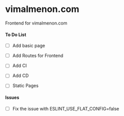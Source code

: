 # vimalmenon.com
Frontend for vimalmenon.com

#### To Do List
- [ ] Add basic page
- [ ] Add Routes for Frontend
- [ ] Add CI
- [ ] Add CD
- [ ] Static Pages


#### Issues
- [ ] Fix the issue with ESLINT_USE_FLAT_CONFIG=false
